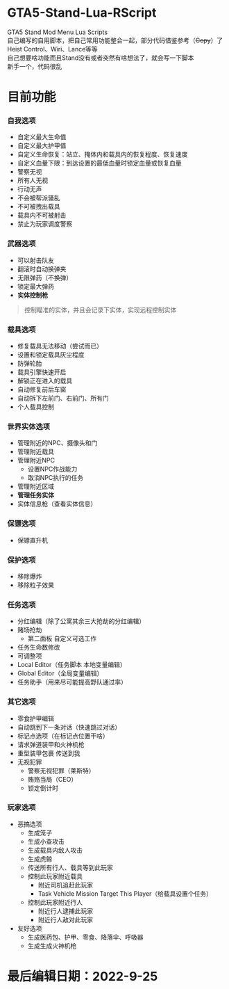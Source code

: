 # GTA5-Stand-Lua-RScript
GTA5 Stand Mod Menu Lua Scripts  
自己编写的自用脚本，把自己常用功能整合一起，部分代码借鉴参考（~~Copy~~）了 Heist Control、Wiri、Lance等等  
自己想要啥功能而且Stand没有或者突然有啥想法了，就会写一下脚本  
新手一个，代码很乱

# 目前功能
### 自我选项
- 自定义最大生命值
- 自定义最大护甲值
- 自定义生命恢复：站立、掩体内和载具内的恢复程度、恢复速度
- 自定义血量下限：到达设置的最低血量时锁定血量或恢复血量
- 警察无视
- 所有人无视
- 行动无声
- 不会被帮派骚乱
- 不可被拽出载具
- 载具内不可被射击
- 禁止为玩家调度警察

### 武器选项
- 可以射击队友
- 翻滚时自动换弹夹
- 无限弹药（不换弹）
- 锁定最大弹药
- **实体控制枪** 
> 控制瞄准的实体，并且会记录下实体，实现远程控制实体

### 载具选项
- 修复载具无法移动（尝试而已）
- 设置和锁定载具灰尘程度
- 防弹轮胎
- 载具引擎快速开启
- 解锁正在进入的载具
- 自动修复前后车窗
- 自动拆下左前门、右前门、所有门
- 个人载具控制

### 世界实体选项
- 管理附近的NPC、摄像头和门
- 管理附近载具
- 管理附近NPC
  - 设置NPC作战能力
  - 取消NPC执行的任务
- 管理附近区域
- **管理任务实体**
- 实体信息枪（查看实体信息）

### 保镖选项
- 保镖直升机

### 保护选项
- 移除爆炸
- 移除粒子效果

### 任务选项
- 分红编辑（除了公寓其余三大抢劫的分红编辑）
- 赌场抢劫
  - 第二面板 自定义可选工作
- 任务生命数修改
- 可调整项
- Local Editor（任务脚本 本地变量编辑）
- Global Editor（全局变量编辑）
- 任务助手（用来尽可能提高野队通过率）

### 其它选项
- 零食护甲编辑
- 自动跳到下一条对话（快速跳过对话）
- 标记点选项（在标记点位置干啥）
- 请求弹道装甲和火神机枪
- 重型装甲包裹 传送到我
- 无视犯罪
  - 警察无视犯罪（莱斯特）
  - 贿赂当局（CEO）
  - 锁定倒计时

### 玩家选项
- 恶搞选项
  - 生成笼子
  - 生成小查攻击
  - 生成载具内敌人攻击
  - 生成虎鲸
  - 传送所有行人、载具等到此玩家
  - 控制此玩家附近载具
    - 附近司机追赶此玩家
    - Task Vehicle Mission Target This Player（给载具设置个任务）
  - 控制此玩家附近行人
    - 附近行人逮捕此玩家
    - 附近行人敌对此玩家
- 友好选项
  - 生成医药包、护甲、零食、降落伞、呼吸器
  - 生成生成火神机枪
  
  
  
# 最后编辑日期：2022-9-25
